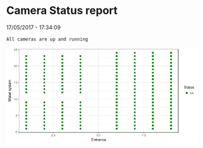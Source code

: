 Camera Status report
================
17/05/2017 - 17:34:09

    All cameras are up and running

![](camreport_files/figure-markdown_github/unnamed-chunk-2-1.png)
